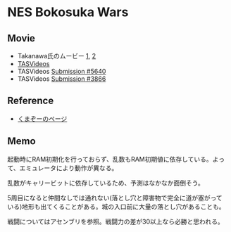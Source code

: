 # NES Bokosuka Wars

## Movie

* Takanawa氏のムービー
  [1](http://tasvideos.org/userfiles/info/41289430800559246),
  [2](http://tasvideos.org/userfiles/info/41323980399663048)
* [TASVideos](http://tasvideos.org/Game/nes-bokosuka-wars.html)
* TASVideos [Submission #5640](http://tasvideos.org/5640S.html)
* TASVideos [Submission #3866](http://tasvideos.org/3866S.html)

## Reference

* [くまぞーのページ](http://kumazo.sugoihp.com/bokosukawars/menu.htm)

## Memo

起動時にRAM初期化を行っておらず、乱数もRAM初期値に依存している。よっ
て、エミュレータにより動作が異なる。

乱数がキャリービットに依存しているため、予測はなかなか面倒そう。

5周目になると仲間なしでは通れない(落とし穴と障害物で完全に道が塞がって
いる)地形も出てくることがある。城の入口前に大量の落とし穴があることも。

戦闘についてはアセンブリを参照。戦闘力の差が30以上なら必勝と思われる。
